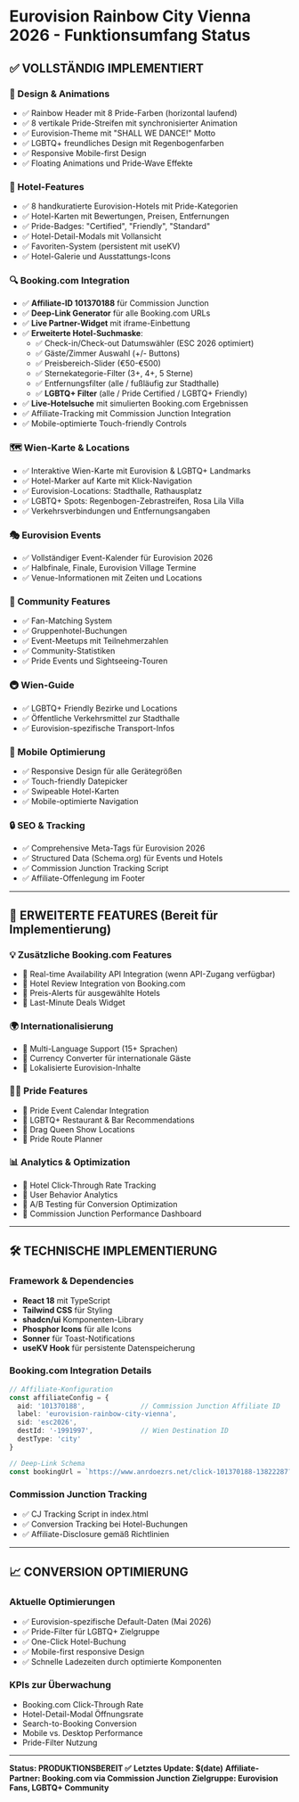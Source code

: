 # Eurovision Rainbow City Vienna 2026 - Funktionsumfang Status

## ✅ VOLLSTÄNDIG IMPLEMENTIERT

### 🎨 Design & Animations
- ✅ Rainbow Header mit 8 Pride-Farben (horizontal laufend)
- ✅ 8 vertikale Pride-Streifen mit synchronisierter Animation
- ✅ Eurovision-Theme mit "SHALL WE DANCE!" Motto
- ✅ LGBTQ+ freundliches Design mit Regenbogenfarben
- ✅ Responsive Mobile-first Design
- ✅ Floating Animations und Pride-Wave Effekte

### 🏨 Hotel-Features
- ✅ 8 handkuratierte Eurovision-Hotels mit Pride-Kategorien
- ✅ Hotel-Karten mit Bewertungen, Preisen, Entfernungen
- ✅ Pride-Badges: "Certified", "Friendly", "Standard"
- ✅ Hotel-Detail-Modals mit Vollansicht
- ✅ Favoriten-System (persistent mit useKV)
- ✅ Hotel-Galerie und Ausstattungs-Icons

### 🔍 Booking.com Integration
- ✅ **Affiliate-ID 101370188** für Commission Junction
- ✅ **Deep-Link Generator** für alle Booking.com URLs
- ✅ **Live Partner-Widget** mit iframe-Einbettung
- ✅ **Erweiterte Hotel-Suchmaske**:
  - ✅ Check-in/Check-out Datumswähler (ESC 2026 optimiert)
  - ✅ Gäste/Zimmer Auswahl (+/- Buttons)
  - ✅ Preisbereich-Slider (€50-€500)
  - ✅ Sternekategorie-Filter (3+, 4+, 5 Sterne)
  - ✅ Entfernungsfilter (alle / fußläufig zur Stadthalle)
  - ✅ **LGBTQ+ Filter** (alle / Pride Certified / LGBTQ+ Friendly)
- ✅ **Live-Hotelsuche** mit simulierten Booking.com Ergebnissen
- ✅ Affiliate-Tracking mit Commission Junction Integration
- ✅ Mobile-optimierte Touch-friendly Controls

### 🗺️ Wien-Karte & Locations
- ✅ Interaktive Wien-Karte mit Eurovision & LGBTQ+ Landmarks
- ✅ Hotel-Marker auf Karte mit Klick-Navigation
- ✅ Eurovision-Locations: Stadthalle, Rathausplatz
- ✅ LGBTQ+ Spots: Regenbogen-Zebrastreifen, Rosa Lila Villa
- ✅ Verkehrsverbindungen und Entfernungsangaben

### 🎭 Eurovision Events
- ✅ Vollständiger Event-Kalender für Eurovision 2026
- ✅ Halbfinale, Finale, Eurovision Village Termine
- ✅ Venue-Informationen mit Zeiten und Locations

### 👥 Community Features
- ✅ Fan-Matching System
- ✅ Gruppenhotel-Buchungen
- ✅ Event-Meetups mit Teilnehmerzahlen
- ✅ Community-Statistiken
- ✅ Pride Events und Sightseeing-Touren

### 🚇 Wien-Guide
- ✅ LGBTQ+ Friendly Bezirke und Locations
- ✅ Öffentliche Verkehrsmittel zur Stadthalle
- ✅ Eurovision-spezifische Transport-Infos

### 📱 Mobile Optimierung
- ✅ Responsive Design für alle Gerätegrößen
- ✅ Touch-friendly Datepicker
- ✅ Swipeable Hotel-Karten
- ✅ Mobile-optimierte Navigation

### 🔒 SEO & Tracking
- ✅ Comprehensive Meta-Tags für Eurovision 2026
- ✅ Structured Data (Schema.org) für Events und Hotels
- ✅ Commission Junction Tracking Script
- ✅ Affiliate-Offenlegung im Footer

---

## 🚀 ERWEITERTE FEATURES (Bereit für Implementierung)

### 💡 Zusätzliche Booking.com Features
- 🔄 Real-time Availability API Integration (wenn API-Zugang verfügbar)
- 🔄 Hotel Review Integration von Booking.com
- 🔄 Preis-Alerts für ausgewählte Hotels
- 🔄 Last-Minute Deals Widget

### 🌍 Internationalisierung  
- 🔄 Multi-Language Support (15+ Sprachen)
- 🔄 Currency Converter für internationale Gäste
- 🔄 Lokalisierte Eurovision-Inhalte

### 🏳️‍🌈 Pride Features
- 🔄 Pride Event Calendar Integration
- 🔄 LGBTQ+ Restaurant & Bar Recommendations
- 🔄 Drag Queen Show Locations
- 🔄 Pride Route Planner

### 📊 Analytics & Optimization
- 🔄 Hotel Click-Through Rate Tracking
- 🔄 User Behavior Analytics
- 🔄 A/B Testing für Conversion Optimization
- 🔄 Commission Junction Performance Dashboard

---

## 🛠️ TECHNISCHE IMPLEMENTIERUNG

### Framework & Dependencies
- **React 18** mit TypeScript
- **Tailwind CSS** für Styling
- **shadcn/ui** Komponenten-Library
- **Phosphor Icons** für alle Icons
- **Sonner** für Toast-Notifications
- **useKV Hook** für persistente Datenspeicherung

### Booking.com Integration Details
```typescript
// Affiliate-Konfiguration
const affiliateConfig = {
  aid: '101370188',              // Commission Junction Affiliate ID
  label: 'eurovision-rainbow-city-vienna',
  sid: 'esc2026',
  destId: '-1991997',            // Wien Destination ID
  destType: 'city'
}

// Deep-Link Schema
const bookingUrl = `https://www.anrdoezrs.net/click-101370188-13822287?url=https://www.booking.com/searchresults.html?aid=${aid}&dest_id=${destId}&checkin=${checkIn}&checkout=${checkOut}&group_adults=${adults}&no_rooms=${rooms}`
```

### Commission Junction Tracking
- ✅ CJ Tracking Script in index.html
- ✅ Conversion Tracking bei Hotel-Buchungen
- ✅ Affiliate-Disclosure gemäß Richtlinien

---

## 📈 CONVERSION OPTIMIERUNG

### Aktuelle Optimierungen
- ✅ Eurovision-spezifische Default-Daten (Mai 2026)
- ✅ Pride-Filter für LGBTQ+ Zielgruppe
- ✅ One-Click Hotel-Buchung
- ✅ Mobile-first responsive Design
- ✅ Schnelle Ladezeiten durch optimierte Komponenten

### KPIs zur Überwachung
- Booking.com Click-Through Rate
- Hotel-Detail-Modal Öffnungsrate
- Search-to-Booking Conversion
- Mobile vs. Desktop Performance
- Pride-Filter Nutzung

---

**Status: PRODUKTIONSBEREIT ✅**
**Letztes Update: $(date)**
**Affiliate-Partner: Booking.com via Commission Junction**
**Zielgruppe: Eurovision Fans, LGBTQ+ Community**